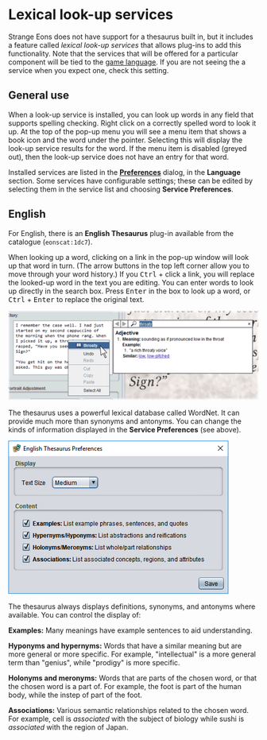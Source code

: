 # Lexical look-up services

Strange Eons does not have support for a thesaurus built in, but it includes a feature called *lexical look-up services* that allows plug-ins to add this functionality. Note that the services that will be offered for a particular component will be tied to the [game language](um-install-languages.md). If you are not seeing the a service when you expect one, check this setting.

## General use

When a look-up service is installed, you can look up words in any field that supports spelling checking. Right click on a correctly spelled word to look it up. At the top of the pop-up menu you will see a menu item that shows a book icon and the word under the pointer. Selecting this will display the look-up service results for the word. If the menu item is disabled (greyed out), then the look-up service does not have an entry for that word.

Installed services are listed in the **[Preferences](um-ui-preferences.md)** dialog, in the **Language** section. Some services have configurable settings; these can be edited by selecting them in the service list and choosing **Service Preferences**.

## English

For English, there is an **English Thesaurus** plug-in available from the catalogue (`eonscat:1dc7`).

When looking up a word, clicking on a link in the pop-up window will look up that word in turn. (The arrow buttons in the top left corner allow you to move through your word history.) If you <kbd>Ctrl</kbd> + click a link, you will replace the looked-up word in the text you are editing. You can enter words to look up directly in the search box. Press <kbd>Enter</kbd> in the box to look up a word, or <kbd>Ctrl</kbd> + <kbd>Enter</kbd> to replace the original text.

![the thesaurus interface](images/thesaurus-en.png)

The thesaurus uses a powerful lexical database called WordNet. It can provide much more than synonyms and antonyms. You can change the kinds of information displayed in the **Service Preferences** (see above).

![the thesaurus preferences](images/thesaurus-en-prefs.png)

The thesaurus always displays definitions, synonyms, and antonyms where available. You can control the display of:

**Examples:** Many meanings have example sentences to aid understanding.

**Hyponyms and hypernyms:** Words that have a similar meaning but are more general or more specific. For example, "intellectual" is a more general term than "genius", while "prodigy" is more specific.

**Holonyms and meronyms:** Words that are parts of the chosen word, or that the chosen word is a part of. For example, the foot is part of the human body, while the instep of part of the foot.

**Associations:** Various semantic relationships related to the chosen word. For example, cell is *associated* with the subject of biology while sushi is *associated* with the region of Japan.
